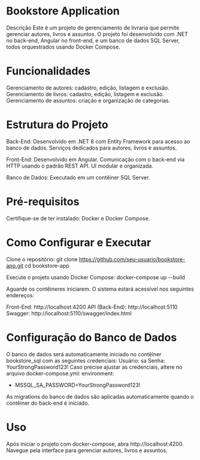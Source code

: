 # Bookstore Application
Descrição
Este é um projeto de gerenciamento de livraria que permite gerenciar autores, livros e assuntos. O projeto foi desenvolvido com .NET no back-end, Angular no front-end, e um banco de dados SQL Server, todos orquestrados usando Docker Compose.

# Funcionalidades
Gerenciamento de autores: cadastro, edição, listagem e exclusão.
Gerenciamento de livros: cadastro, edição, listagem e exclusão.
Gerenciamento de assuntos: criação e organização de categorias.

# Estrutura do Projeto

Back-End:
Desenvolvido em .NET 8 com Entity Framework para acesso ao banco de dados.
Serviços dedicados para autores, livros e assuntos.

Front-End:
Desenvolvido em Angular.
Comunicação com o back-end via HTTP usando o padrão REST API.
UI modular e organizada.

Banco de Dados:
Executado em um contêiner SQL Server.

# Pré-requisitos
Certifique-se de ter instalado:
Docker e Docker Compose.

# Como Configurar e Executar
Clone o repositório:
git clone https://github.com/seu-usuario/bookstore-app.git
cd bookstore-app

Execute o projeto usando Docker Compose:
docker-compose up --build

Aguarde os contêineres iniciarem. O sistema estará acessível nos seguintes endereços:

Front-End: http://localhost:4200
API (Back-End): http://localhost:5110
Swagger: http://localhost:5110/swagger/index.html

# Configuração do Banco de Dados
O banco de dados será automaticamente iniciado no contêiner bookstore_sql com as seguintes credenciais:
Usuário: sa
Senha: YourStrongPassword123!
Caso precise ajustar as credenciais, altere no arquivo docker-compose.yml:
environment:
  - MSSQL_SA_PASSWORD=YourStrongPassword123!

As migrations do banco de dados são aplicadas automaticamente quando o contêiner do back-end é iniciado.

# Uso
Após iniciar o projeto com docker-compose, abra http://localhost:4200.
Navegue pela interface para gerenciar autores, livros e assuntos.